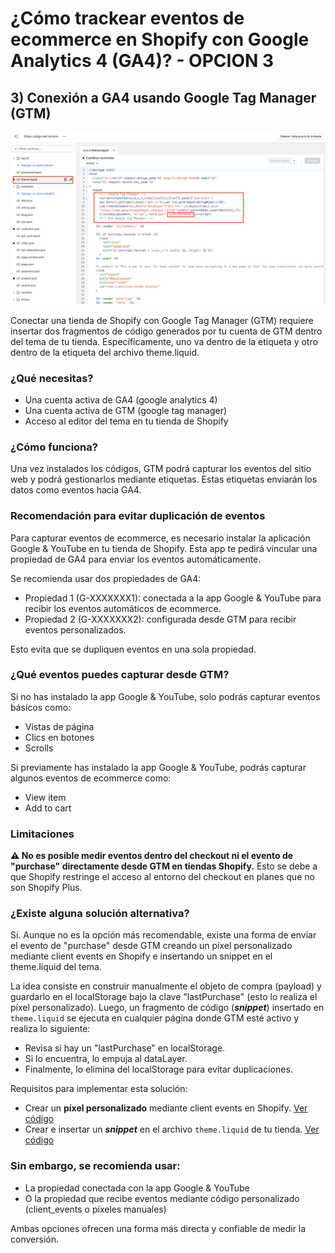# ¿Cómo trackear eventos de ecommerce en Shopify con Google Analytics 4 (GA4)? - OPCION 3

## 3) Conexión a GA4 usando Google Tag Manager (GTM)
![Conexión directa con GA4](../../images/opcion3.png)

Conectar una tienda de Shopify con Google Tag Manager (GTM) requiere insertar dos fragmentos de código generados por tu cuenta de GTM dentro del tema de tu tienda. Específicamente, uno va dentro de la etiqueta <head> y otro dentro de la etiqueta <body> del archivo theme.liquid.

### ¿Qué necesitas?
- Una cuenta activa de GA4 (google analytics 4)
- Una cuenta activa de GTM (google tag manager)
- Acceso al editor del tema en tu tienda de Shopify

### ¿Cómo funciona?
Una vez instalados los códigos, GTM podrá capturar los eventos del sitio web y podrá gestionarlos mediante etiquetas. Estas etiquetas enviarán los datos como eventos hacia GA4.

### Recomendación para evitar duplicación de eventos
Para capturar eventos de ecommerce, es necesario instalar la aplicación Google & YouTube en tu tienda de Shopify. Esta app te pedirá vincular una propiedad de GA4 para enviar los eventos automáticamente.

Se recomienda usar dos propiedades de GA4:

- Propiedad 1 (G-XXXXXXX1): conectada a la app Google & YouTube para recibir los eventos automáticos de ecommerce.
- Propiedad 2 (G-XXXXXXX2): configurada desde GTM para recibir eventos personalizados.

Esto evita que se dupliquen eventos en una sola propiedad.


### ¿Qué eventos puedes capturar desde GTM?
Si no has instalado la app Google & YouTube, solo podrás capturar eventos básicos como:

- Vistas de página
- Clics en botones
- Scrolls

Si previamente has instalado la app Google & YouTube, podrás capturar algunos eventos de ecommerce como:
- View item
- Add to cart


### Limitaciones
**⚠️ No es posible medir eventos dentro del checkout ni el evento de "purchase" directamente desde GTM en tiendas Shopify.**
Esto se debe a que Shopify restringe el acceso al entorno del checkout en planes que no son Shopify Plus.


### ¿Existe alguna solución alternativa?
Sí. Aunque no es la opción más recomendable, existe una forma de enviar el evento de "purchase" desde GTM creando un píxel personalizado mediante client events en Shopify e insertando un snippet en el theme.liquid del tema.

La idea consiste en construir manualmente el objeto de compra (payload) y guardarlo en el localStorage bajo la clave "lastPurchase" (esto lo realiza el píxel personalizado). Luego, un fragmento de código (***snippet***) insertado en ```theme.liquid``` se ejecuta en cualquier página donde GTM esté activo y realiza lo siguiente:

  - Revisa si hay un "lastPurchase" en localStorage.
  - Si lo encuentra, lo empuja al dataLayer.
  - Finalmente, lo elimina del localStorage para evitar duplicaciones.

Requisitos para implementar esta solución:
  - Crear un **píxel personalizado** mediante client events en Shopify. [Ver código](../../scripts/purchase-local-storage.js)
  - Crear e insertar un ***snippet*** en el archivo ```theme.liquid``` de tu tienda. [Ver código](../../scripts/snippet-push-purchase-event.js)

### Sin embargo, se recomienda usar:

- La propiedad conectada con la app Google & YouTube
- O la propiedad que recibe eventos mediante código personalizado (client_events o píxeles manuales)

Ambas opciones ofrecen una forma más directa y confiable de medir la conversión.




